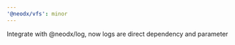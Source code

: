 ```yaml
---
'@neodx/vfs': minor
---
```


Integrate with @neodx/log, now logs are direct dependency and parameter
